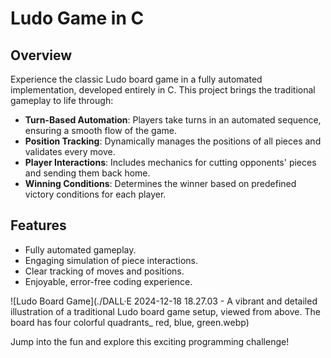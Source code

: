 # Ludo Game in C


## Overview

Experience the classic Ludo board game in a fully automated implementation, developed entirely in C. This project brings the traditional gameplay to life through:

- **Turn-Based Automation**: Players take turns in an automated sequence, ensuring a smooth flow of the game.
- **Position Tracking**: Dynamically manages the positions of all pieces and validates every move.
- **Player Interactions**: Includes mechanics for cutting opponents' pieces and sending them back home.
- **Winning Conditions**: Determines the winner based on predefined victory conditions for each player.

## Features

- Fully automated gameplay.
- Engaging simulation of piece interactions.
- Clear tracking of moves and positions.
- Enjoyable, error-free coding experience.

![Ludo Board Game](./DALL·E 2024-12-18 18.27.03 - A vibrant and detailed illustration of a traditional Ludo board game setup, viewed from above. The board has four colorful quadrants_ red, blue, green.webp)

Jump into the fun and explore this exciting programming challenge!


